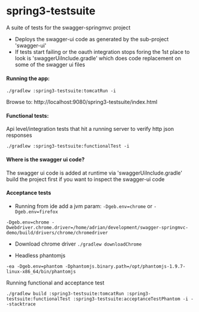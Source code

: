 spring3-testsuite
====================

A suite of tests for the swagger-springmvc project

- Deploys the swagger-ui code as generated by the sub-project 'swagger-ui'
- If tests start failing or the oauth integration stops foring the 1st place to look is 'swaggerUiInclude.gradle'
which does code replacement on some of the swagger ui files

#### Running the app:

```./gradlew :spring3-testsuite:tomcatRun -i```

Browse to: http://localhost:9080/spring3-testsuite/index.html


#### Functional tests:

Api level/integration tests that hit a running server to verify http json responses

```
./gradlew :spring3-testsuite:functionalTest -i

```

#### Where is the swagger ui code?
The swagger ui code is added at runtime via 'swaggerUiInclude.gradle' build the project first if you want to inspect
the swagger-ui code

#### Acceptance tests
- Running from ide add a jvm param: `-Dgeb.env=chrome` or `-Dgeb.env=firefox`

```
-Dgeb.env=chrome -Dwebdriver.chrome.driver=/home/adrian/development/swagger-springmvc-demo/build/drivers/chrome/chromedriver
```

- Download chrome driver `./gradlew downloadChrome`

- Headless phantomjs

```
-ea -Dgeb.env=phantom -Dphantomjs.binary.path=/opt/phantomjs-1.9.7-linux-x86_64/bin/phantomjs

```

Running functional and acceptance test

```
./gradlew build :spring3-testsuite:tomcatRun :spring3-testsuite:functionalTest :spring3-testsuite:acceptanceTestPhantom -i --stacktrace
```

